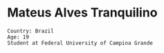 # Mateus Alves Tranquilino
```
Country: Brazil 
Age: 19
Student at Federal University of Campina Grande 
```
